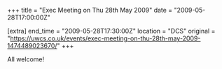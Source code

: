 +++
title = "Exec Meeting on Thu 28th May 2009"
date = "2009-05-28T17:00:00Z"

[extra]
end_time = "2009-05-28T17:30:00Z"
location = "DCS"
original = "https://uwcs.co.uk/events/exec-meeting-on-thu-28th-may-2009-1474489023670/"
+++

All welcome\!

